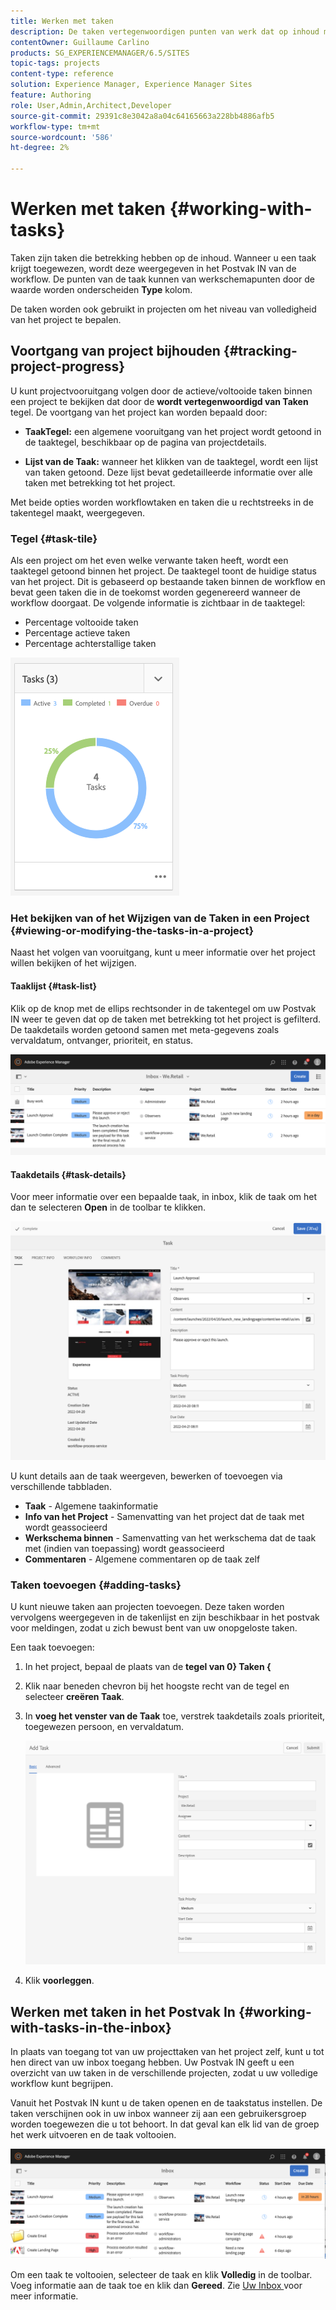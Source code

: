 ```yaml
---
title: Werken met taken
description: De taken vertegenwoordigen punten van werk dat op inhoud moet worden gedaan en in projecten worden gebruikt om het niveau van volledigheid van huidige taken te bepalen
contentOwner: Guillaume Carlino
products: SG_EXPERIENCEMANAGER/6.5/SITES
topic-tags: projects
content-type: reference
solution: Experience Manager, Experience Manager Sites
feature: Authoring
role: User,Admin,Architect,Developer
source-git-commit: 29391c8e3042a8a04c64165663a228bb4886afb5
workflow-type: tm+mt
source-wordcount: '586'
ht-degree: 2%

---
```



# Werken met taken {#working-with-tasks}

Taken zijn taken die betrekking hebben op de inhoud. Wanneer u een taak krijgt toegewezen, wordt deze weergegeven in het Postvak IN van de workflow. De punten van de taak kunnen van werkschemapunten door de waarde worden onderscheiden **Type** kolom.

De taken worden ook gebruikt in projecten om het niveau van volledigheid van het project te bepalen.

## Voortgang van project bijhouden {#tracking-project-progress}

U kunt projectvooruitgang volgen door de actieve/voltooide taken binnen een project te bekijken dat door de **wordt vertegenwoordigd van Taken** tegel. De voortgang van het project kan worden bepaald door:

* **TaakTegel:** een algemene vooruitgang van het project wordt getoond in de taaktegel, beschikbaar op de pagina van projectdetails.

* **Lijst van de Taak:** wanneer het klikken van de taaktegel, wordt een lijst van taken getoond. Deze lijst bevat gedetailleerde informatie over alle taken met betrekking tot het project.

Met beide opties worden workflowtaken en taken die u rechtstreeks in de takentegel maakt, weergegeven.

### Tegel {#task-tile}

Als een project om het even welke verwante taken heeft, wordt een taaktegel getoond binnen het project. De taaktegel toont de huidige status van het project. Dit is gebaseerd op bestaande taken binnen de workflow en bevat geen taken die in de toekomst worden gegenereerd wanneer de workflow doorgaat. De volgende informatie is zichtbaar in de taaktegel:

* Percentage voltooide taken
* Percentage actieve taken
* Percentage achterstallige taken

![ de tegel van Taken ](assets/project-tile-tasks.png)

### Het bekijken van of het Wijzigen van de Taken in een Project {#viewing-or-modifying-the-tasks-in-a-project}

Naast het volgen van vooruitgang, kunt u meer informatie over het project willen bekijken of het wijzigen.

#### Taaklijst {#task-list}

Klik op de knop met de ellips rechtsonder in de takentegel om uw Postvak IN weer te geven dat op de taken met betrekking tot het project is gefilterd. De taakdetails worden getoond samen met meta-gegevens zoals vervaldatum, ontvanger, prioriteit, en status.

![ de taak van het Project inbox ](assets/project-tasks.png)

#### Taakdetails {#task-details}

Voor meer informatie over een bepaalde taak, in inbox, klik de taak om het dan te selecteren **Open** in de toolbar te klikken.

![ het detail van de Taak ](assets/project-task-detail.png)

U kunt details aan de taak weergeven, bewerken of toevoegen via verschillende tabbladen.

* **Taak** - Algemene taakinformatie
* **Info van het Project** - Samenvatting van het project dat de taak met wordt geassocieerd
* **Werkschema binnen** - Samenvatting van het werkschema dat de taak met (indien van toepassing) wordt geassocieerd
* **Commentaren** - Algemene commentaren op de taak zelf

### Taken toevoegen {#adding-tasks}

U kunt nieuwe taken aan projecten toevoegen. Deze taken worden vervolgens weergegeven in de takenlijst en zijn beschikbaar in het postvak voor meldingen, zodat u zich bewust bent van uw onopgeloste taken.

Een taak toevoegen:

1. In het project, bepaal de plaats van de **tegel van 0} Taken {**
1. Klik naar beneden chevron bij het hoogste recht van de tegel en selecteer **creëren Taak**.
1. In **voeg het venster van de Taak** toe, verstrek taakdetails zoals prioriteit, toegewezen persoon, en vervaldatum.

   ![ Toevoegend een taak ](assets/project-add-task.png)

1. Klik **voorleggen**.

## Werken met taken in het Postvak In {#working-with-tasks-in-the-inbox}

In plaats van toegang tot van uw projecttaken van het project zelf, kunt u tot hen direct van uw inbox toegang hebben. Uw Postvak IN geeft u een overzicht van uw taken in de verschillende projecten, zodat u uw volledige workflow kunt begrijpen.

Vanuit het Postvak IN kunt u de taken openen en de taakstatus instellen. De taken verschijnen ook in uw inbox wanneer zij aan een gebruikersgroep worden toegewezen die u tot behoort. In dat geval kan elk lid van de groep het werk uitvoeren en de taak voltooien.

![ Inbox ](assets/project-inbox.png)

Om een taak te voltooien, selecteer de taak en klik **Volledig** in de toolbar. Voeg informatie aan de taak toe en klik dan **Gereed**. Zie [ Uw Inbox ](/help/sites-authoring/inbox.md) voor meer informatie.
